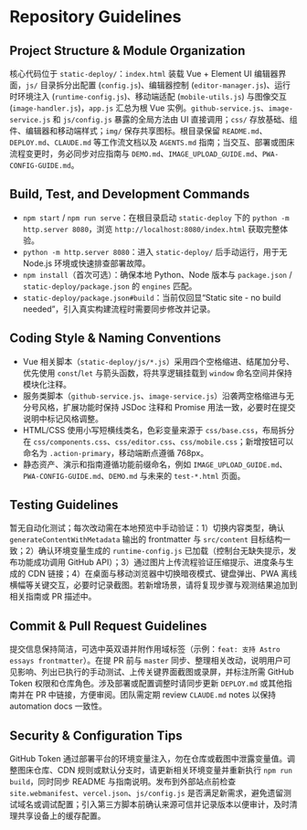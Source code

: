 # Repository Guidelines

## Project Structure & Module Organization
核心代码位于 `static-deploy/`：`index.html` 装载 Vue + Element UI 编辑器界面，`js/` 目录拆分出配置 (`config.js`)、编辑器控制 (`editor-manager.js`)、运行时环境注入 (`runtime-config.js`)、移动端适配 (`mobile-utils.js`) 与图像交互 (`image-handler.js`)，`app.js` 汇总为根 Vue 实例。`github-service.js`、`image-service.js` 和 `js/config.js` 暴露的全局方法由 UI 直接调用；`css/` 存放基础、组件、编辑器和移动端样式；`img/` 保存共享图标。根目录保留 `README.md`、`DEPLOY.md`、`CLAUDE.md` 等工作流文档以及 `AGENTS.md` 指南；当交互、部署或图床流程变更时，务必同步对应指南与 `DEMO.md`、`IMAGE_UPLOAD_GUIDE.md`、`PWA-CONFIG-GUIDE.md`。

## Build, Test, and Development Commands
- `npm start` / `npm run serve`：在根目录启动 `static-deploy` 下的 `python -m http.server 8080`，浏览 `http://localhost:8080/index.html` 获取完整体验。
- `python -m http.server 8080`：进入 `static-deploy/` 后手动运行，用于无 Node.js 环境或快速排查部署故障。
- `npm install`（首次可选）：确保本地 Python、Node 版本与 `package.json` / `static-deploy/package.json` 的 `engines` 匹配。
- `static-deploy/package.json#build`：当前仅回显“Static site - no build needed”，引入真实构建流程时需要同步修改并记录。

## Coding Style & Naming Conventions
- Vue 相关脚本（`static-deploy/js/*.js`）采用四个空格缩进、结尾加分号、优先使用 `const`/`let` 与箭头函数，将共享逻辑挂载到 `window` 命名空间并保持模块化注释。
- 服务类脚本（`github-service.js`、`image-service.js`）沿袭两空格缩进与无分号风格，扩展功能时保持 JSDoc 注释和 Promise 用法一致，必要时在提交说明中标记风格调整。
- HTML/CSS 使用小写短横线类名，色彩变量来源于 `css/base.css`，布局拆分在 `css/components.css`、`css/editor.css`、`css/mobile.css`；新增按钮可以命名为 `.action-primary`，移动端断点遵循 768px。
- 静态资产、演示和指南遵循功能前缀命名，例如 `IMAGE_UPLOAD_GUIDE.md`、`PWA-CONFIG-GUIDE.md`、`DEMO.md` 与未来的 `test-*.html` 页面。

## Testing Guidelines
暂无自动化测试；每次改动需在本地预览中手动验证：1）切换内容类型，确认 `generateContentWithMetadata` 输出的 frontmatter 与 `src/content` 目标结构一致；2）确认环境变量生成的 `runtime-config.js` 已加载（控制台无缺失提示，发布功能成功调用 GitHub API）；3）通过图片上传流程验证压缩提示、进度条与生成的 CDN 链接；4）在桌面与移动浏览器中切换暗夜模式、键盘弹出、PWA 离线横幅等关键交互，必要时记录截图。若新增场景，请将复现步骤与观测结果追加到相关指南或 PR 描述中。

## Commit & Pull Request Guidelines
提交信息保持简洁，可选中英双语并附作用域标签（示例：`feat: 支持 Astro essays frontmatter`）。在提 PR 前与 `master` 同步、整理相关改动，说明用户可见影响、列出已执行的手动测试、上传关键界面截图或录屏，并标注所需 GitHub Token 权限和仓库角色。涉及部署或配置调整时请同步更新 `DEPLOY.md` 或其他指南并在 PR 中链接，方便审阅。团队需定期 review `CLAUDE.md` notes 以保持 automation docs 一致性。

## Security & Configuration Tips
GitHub Token 通过部署平台的环境变量注入，勿在仓库或截图中泄露变量值。调整图床仓库、CDN 规则或默认分支时，请更新相关环境变量并重新执行 `npm run build`，同时同步 README 与指南说明。发布到外部站点前检查 `site.webmanifest`、`vercel.json`、`js/config.js` 是否满足新需求，避免遗留测试域名或调试配置；引入第三方脚本前确认来源可信并记录版本以便审计，及时清理共享设备上的缓存配置。

